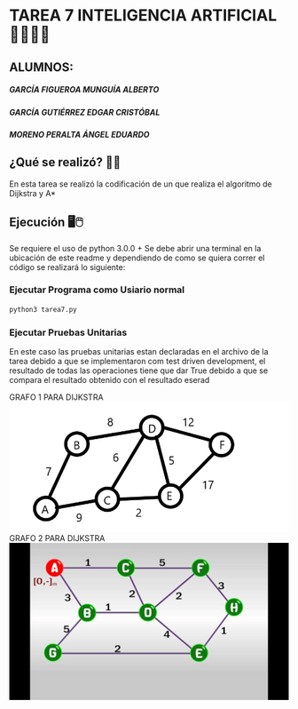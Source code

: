 # TAREA 7 INTELIGENCIA ARTIFICIAL 🤖👨🏻‍💻
## ALUMNOS:
##### _GARCÍA FIGUEROA MUNGUÍA ALBERTO_
##### _GARCÍA GUTIÉRREZ EDGAR CRISTÓBAL_
##### _MORENO PERALTA ÁNGEL EDUARDO_

## ¿Qué se realizó? 📐🔨
En esta tarea se realizó la codificación de un que realiza el algoritmo de Dijkstra y A* 

## Ejecución 🖥🖱
Se requiere el uso de python 3.0.0 +
Se debe abrir una terminal en la ubicación de este readme y dependiendo de como se quiera correr el código se realizará lo siguiente:
### Ejecutar Programa como Usiario normal ###
```sh
python3 tarea7.py
```

### Ejecutar Pruebas Unitarias ###
En este caso las pruebas unitarias estan declaradas en el archivo de la tarea debido a que se implementaron com test driven development, el resultado de todas las operaciones tiene que dar True debido a que se compara el resultado obtenido con el resultado eserad

GRAFO 1 PARA DIJKSTRA
![Grafo1](Grafo1.jpeg)
GRAFO 2 PARA DIJKSTRA
![Grafo2](Grafo2.jpeg)

